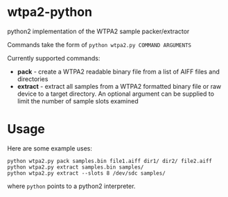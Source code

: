 wtpa2-python
============

python2 implementation of the WTPA2 sample packer/extractor

Commands take the form of ``python wtpa2.py COMMAND ARGUMENTS``

Currently supported commands:

* **pack** - create a WTPA2 readable binary file from a list of AIFF files and directories
* **extract** - extract all samples from a WTPA2 formatted binary file or raw device to a target directory. An optional argument can be supplied to limit the number of sample slots examined

Usage
====

Here are some example uses:

    python wtpa2.py pack samples.bin file1.aiff dir1/ dir2/ file2.aiff
    python wtpa2.py extract samples.bin samples/
    python wtpa2.py extract --slots 8 /dev/sdc samples/

where `python` points to a python2 interpreter.
